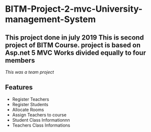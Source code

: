 # BITM-Project-2-mvc-University-management-System
This project done in july 2019
This is second project of BITM Course.
project is based on Asp.net 5 MVC
Works divided equally to four members
---
*This was a team project*
## Features
- Register Teachers
- Register Students
- Allocate Rooms
- Assign Teachers to course
- Student Class Informationnn
- Teachers Class Informations
